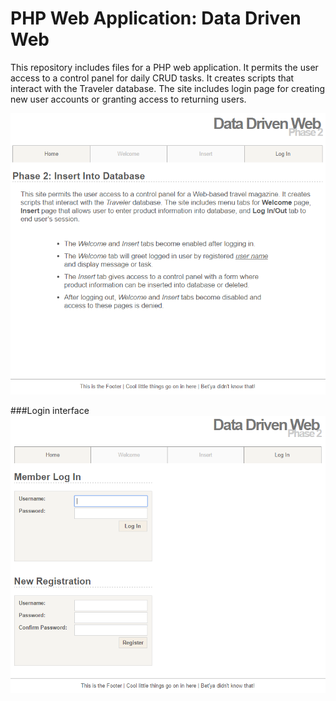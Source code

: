 PHP Web Application: Data Driven Web
===

This repository includes files for a PHP web application. It permits the user access to a control panel for daily CRUD tasks. It creates scripts that interact with
the Traveler database. The site includes login page for creating new user accounts or granting access to returning users.

![PHP dashboard](https://github.com/AlejandroCruz/PHP-usingSessions/blob/master/_resources/PHP-Using-Sessions_Home.PNG)
 
###Login interface
![PHP login](https://github.com/AlejandroCruz/PHP-usingSessions/blob/master/_resources/PHP-Using-Sessions_Login.PNG)
